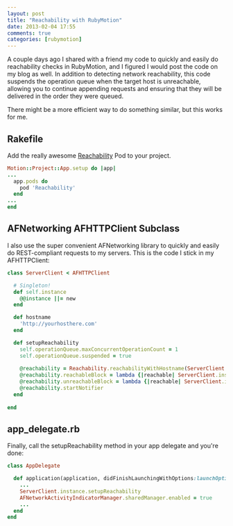 ```yaml
---
layout: post
title: "Reachability with RubyMotion"
date: 2013-02-04 17:55
comments: true
categories: [rubymotion]
---
```

A couple days ago I shared with a friend my code to quickly and easily do reachability checks in RubyMotion, and I figured I would post the code on my blog as well. In addition to detecting network reachability, this code suspends the operation queue when the target host is unreachable, allowing you to continue appending requests and ensuring that they will be delivered in the order they were queued.

There might be a more efficient way to do something similar, but this works for me.

<!-- more -->

## Rakefile

Add the really awesome [Reachability](https://github.com/tonymillion/Reachability) Pod to your project.

```ruby
Motion::Project::App.setup do |app|
...
  app.pods do
    pod 'Reachability'
  end
...
end
```

## AFNetworking AFHTTPClient Subclass

I also use the super convenient AFNetworking library to quickly and easily do REST-compliant requests to my servers. This is the code I stick in my AFHTTPClient:

```ruby
class ServerClient < AFHTTPClient

  # Singleton!
  def self.instance
    @@instance ||= new
  end

  def hostname
    'http://yourhosthere.com'
  end

  def setupReachability
    self.operationQueue.maxConcurrentOperationCount = 1
    self.operationQueue.suspended = true
    
    @reachability = Reachability.reachabilityWithHostname(ServerClient.instance.hostname)
    @reachability.reachableBlock = lambda {|reachable| ServerClient.instance.operationQueue.suspended = false}
    @reachability.unreachableBlock = lambda {|reachable| ServerClient.instance.operationQueue.suspended = true}
    @reachability.startNotifier
  end
  
end
```

## app_delegate.rb

Finally, call the setupReachability method in your app delegate and you're done:

```ruby
class AppDelegate

  def application(application, didFinishLaunchingWithOptions:launchOptions)
    ...
    ServerClient.instance.setupReachability
    AFNetworkActivityIndicatorManager.sharedManager.enabled = true
    ...
  end
end
```